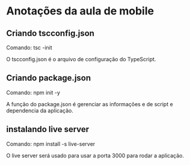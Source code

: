 # Anotações da aula de mobile

## Criando tscconfig.json

Comando: tsc -init

O tscconfig.json é o arquivo de configuração do TypeScript.

## Criando package.json

Comando: npm init -y

A função do package.json é gerenciar as informações e de script e dependencia da aplicação.

## instalando live server
Comando: npm install -s live-server

O live server será usado para usar a porta 3000 para rodar a aplicação.

